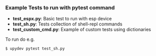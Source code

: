 ### Example Tests to run with pytest command

- **test_espx.py**: Basic test to run with esp device
- **test_sh.py**: Tests collection of shell-repl commands
- **test_custom_cmd.py**: Example of custom tests using dictionaries

To run do e.g.
```console
$ upydev pytest test_sh.py
```
